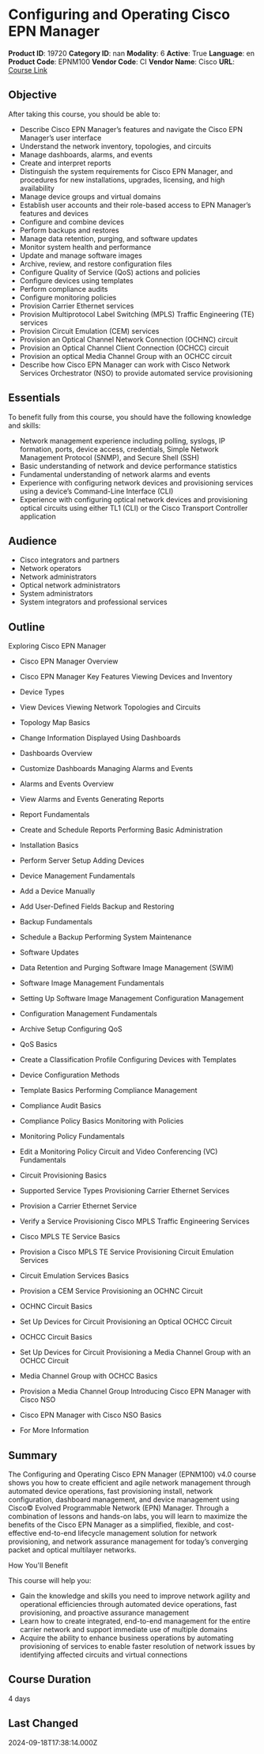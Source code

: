 # Configuring and Operating Cisco EPN Manager

**Product ID**: 19720
**Category ID**: nan
**Modality**: 6
**Active**: True
**Language**: en
**Product Code**: EPNM100
**Vendor Code**: CI
**Vendor Name**: Cisco
**URL**: [Course Link](https://www.fastlaneus.com/course/cisco-epnm100)

## Objective
After taking this course, you should be able to:



- Describe Cisco EPN Manager’s features and navigate the Cisco EPN Manager’s user interface
- Understand the network inventory, topologies, and circuits
- Manage dashboards, alarms, and events
- Create and interpret reports
- Distinguish the system requirements for Cisco EPN Manager, and procedures for new installations, upgrades, licensing, and high availability
- Manage device groups and virtual domains
- Establish user accounts and their role-based access to EPN Manager’s features and devices
- Configure and combine devices
- Perform backups and restores
- Manage data retention, purging, and software updates
- Monitor system health and performance
- Update and manage software images
- Archive, review, and restore configuration files
- Configure Quality of Service (QoS) actions and policies
- Configure devices using templates
- Perform compliance audits
- Configure monitoring policies
- Provision Carrier Ethernet services
- Provision Multiprotocol Label Switching (MPLS) Traffic Engineering (TE) services
- Provision Circuit Emulation (CEM) services
- Provision an Optical Channel Network Connection (OCHNC) circuit
- Provision an Optical Channel Client Connection (OCHCC) circuit
- Provision an optical Media Channel Group with an OCHCC circuit
- Describe how Cisco EPN Manager can work with Cisco Network Services Orchestrator (NSO) to provide automated service provisioning

## Essentials
To benefit fully from this course, you should have the following knowledge and skills:



- Network management experience including polling, syslogs, IP formation, ports, device access, credentials, Simple Network Management Protocol (SNMP), and Secure Shell (SSH)
- Basic understanding of network and device performance statistics
- Fundamental understanding of network alarms and events
- Experience with configuring network devices and provisioning services using a device’s Command-Line Interface (CLI)
- Experience with configuring optical network devices and provisioning optical circuits using either TL1 (CLI) or the Cisco Transport Controller application

## Audience
- Cisco integrators and partners
- Network operators
- Network administrators
- Optical network administrators
- System administrators
- System integrators and professional services

## Outline
Exploring Cisco EPN Manager



- Cisco EPN Manager Overview
- Cisco EPN Manager Key Features
Viewing Devices and Inventory



- Device Types
- View Devices
Viewing Network Topologies and Circuits



- Topology Map Basics
- Change Information Displayed
Using Dashboards



- Dashboards Overview
- Customize Dashboards
Managing Alarms and Events



- Alarms and Events Overview
- View Alarms and Events
Generating Reports



- Report Fundamentals
- Create and Schedule Reports
Performing Basic Administration



- Installation Basics
- Perform Server Setup
Adding Devices



- Device Management Fundamentals
- Add a Device Manually
- Add User-Defined Fields
Backup and Restoring



- Backup Fundamentals
- Schedule a Backup
Performing System Maintenance



- Software Updates
- Data Retention and Purging
Software Image Management (SWIM)



- Software Image Management Fundamentals
- Setting Up Software Image Management
Configuration Management



- Configuration Management Fundamentals
- Archive Setup
Configuring QoS



- QoS Basics
- Create a Classification Profile
Configuring Devices with Templates



- Device Configuration Methods
- Template Basics
Performing Compliance Management



- Compliance Audit Basics
- Compliance Policy Basics
Monitoring with Policies



- Monitoring Policy Fundamentals
- Edit a Monitoring Policy
Circuit and Video Conferencing (VC) Fundamentals



- Circuit Provisioning Basics
- Supported Service Types
Provisioning Carrier Ethernet Services



- Provision a Carrier Ethernet Service
- Verify a Service
Provisioning Cisco MPLS Traffic Engineering Services



- Cisco MPLS TE Service Basics
- Provision a Cisco MPLS TE Service
Provisioning Circuit Emulation Services



- Circuit Emulation Services Basics
- Provision a CEM Service
Provisioning an OCHNC Circuit



- OCHNC Circuit Basics
- Set Up Devices for Circuit
Provisioning an Optical OCHCC Circuit



- OCHCC Circuit Basics
- Set Up Devices for Circuit
Provisioning a Media Channel Group with an OCHCC Circuit



- Media Channel Group with OCHCC Basics
- Provision a Media Channel Group
Introducing Cisco EPN Manager with Cisco NSO



- Cisco EPN Manager with Cisco NSO Basics
- For More Information

## Summary
The Configuring and Operating Cisco EPN Manager (EPNM100) v4.0 course shows you how to create efficient and agile network management through automated device operations, fast provisioning install, network configuration, dashboard management, and device management using Cisco© Evolved Programmable Network (EPN) Manager. Through a combination of lessons and hands-on labs, you will learn to maximize the benefits of the Cisco EPN Manager as a simplified, flexible, and cost-effective end-to-end lifecycle management solution for network provisioning, and network assurance management for today’s converging packet and optical multilayer networks.
 
How You'll Benefit


This course will help you:



- Gain the knowledge and skills you need to improve network agility and operational efficiencies through automated device operations, fast provisioning, and proactive assurance management
- Learn how to create integrated, end-to-end management for the entire carrier network and support immediate use of multiple domains
- Acquire the ability to enhance business operations by automating provisioning of services to enable faster resolution of network issues by identifying affected circuits and virtual connections

## Course Duration
4 days

## Last Changed
2024-09-18T17:38:14.000Z
